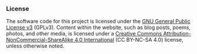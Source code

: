 ### License
The software code for this project is licensed under the [GNU General Public License v3](./LICENSE) (GPLv3). 
Content within the website, such as blog posts, poems, photos, and other media, is licensed under a [Creative 
Commons Attribution-NonCommercial-ShareAlike 4.0 International](https://creativecommons.org/licenses/by-nc-sa/4.0/deed.pt-br) (CC BY-NC-SA 4.0) license, unless otherwise noted.
